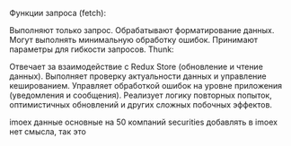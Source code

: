 Функции запроса (fetch):

Выполняют только запрос.
Обрабатывают форматирование данных.
Могут выполнять минимальную обработку ошибок.
Принимают параметры для гибкости запросов.
Thunk:

Отвечает за взаимодействие с Redux Store (обновление и чтение данных).
Выполняет проверку актуальности данных и управление кешированием.
Управляет обработкой ошибок на уровне приложения (уведомления и сообщения).
Реализует логику повторных попыток, оптимистичных обновлений и других сложных побочных эффектов.

imoex данные основные на 50 компаний
securities
добавлять в imoex нет смысла, так это 